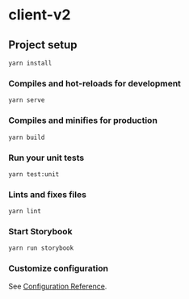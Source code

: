 # client-v2

## Project setup

```
yarn install
```

### Compiles and hot-reloads for development

```
yarn serve
```

### Compiles and minifies for production

```
yarn build
```

### Run your unit tests

```
yarn test:unit
```

### Lints and fixes files

```
yarn lint
```

### Start Storybook

```
yarn run storybook
```

### Customize configuration

See [Configuration Reference](https://cli.vuejs.org/config/).

